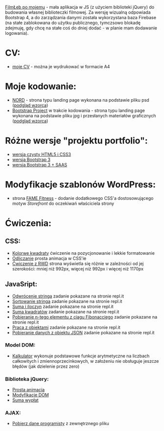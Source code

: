 [FilmŁeb po mojemu](https://katarzynaizak.github.io/kpm/js-apps-starter/index.html) - mała aplikacja w JS (z użyciem biblioteki jQuery) do budowania własnej biblioteczki filmowej. Za wersję wizualną odpowiada Bootstrap 4, a do zarządzania danymi została wykorzystana baza Firebase (na stałe zablokowana do użytku publicznego, tymczsowo blokadę zdejmuję, gdy chcę na stałe coś do dniej dodać - w planie mam dodawanie logowania).

# CV:
- [moje CV](https://katarzynaizak.github.io/cv/index.html) - można je wydrukować w formacie A4

# Moje kodowanie:
- [NORD](https://katarzynaizak.github.io/landingpage-nord/index.html) - strona typu landing page wykonana na podstawie pliku psd ([podgląd wzorca](https://katarzynaizak.github.io/landingpage-nord/Nord-preview.jpg))
- [Bootstrap Project](https://katarzynaizak.github.io/kurs-fed/warsztaty/bootstrap-warsztaty/index.html) w trakcie kodowania - strona typu landing page wykonana na podstawie pliku jpg i przesłanych materiałów graficznych ([podgląd wzorca](https://katarzynaizak.github.io/kurs-fed/warsztaty/bootstrap-warsztaty/bootstrap-project-preview.jpg))

# Różne wersje "projektu portfolio":
- [wersja czysty HTML5 i CSS3](https://katarzynaizak.github.io/projekty/portfolio/index.html)
- [wersja Bootstrap 3](https://katarzynaizak.github.io/projekty/portfolio-bootstrap/index.html)
- [wersja Bootstrap 3 + SAAS](https://katarzynaizak.github.io/projekty/portfolio-bootstrap-sass/index.html)

# Modyfikacje szablonów WordPress:
- strona [FAME Fitness](http://www.famefitness.pl/) - dodanie dodatkowego CSS'a dostosowującego motyw *Storefront* do oczekiwań właściciela strony

# Ćwiczenia:

## CSS:
- [Kolorwe kwadraty](https://katarzynaizak.github.io/kurs-fed/zadania-domowe/3-css-pozycjonowanie-i-kolory/index.html) ćwiczenie na pozycjonowanie i lekkie formatowanie
- [Odliczanie](https://katarzynaizak.github.io/kurs-fed/zadania-domowe/3-css-odliczanie/index.html) prosta animacja w CSS'ie
- [Ćwiczenie z RWD](https://katarzynaizak.github.io/kurs-fed/zadania-domowe/3-css-rwd/index.html) strona wyświetla się różnie w zależności od jej szerokości: mniej niż 992px, więcej niż 992px i więcej niż 1170px

## JavaSript:
- [Odwrócenie stringa](https://repl.it/@katarzynaizak/4-js-odwroc-string) zadanie pokazane na stronie repl.it
- [Sortowanie stringa](https://repl.it/@katarzynaizak/4-js-sortuj-string) zadanie pokazane na stronie repl.it
- [Suma i iloczyn](https://repl.it/@katarzynaizak/4-js-suma-iloczyn) zadanie pokazane na stronie repl.it
- [Suma kwadratów](https://repl.it/@katarzynaizak/4-js-suma-kwadratow) zadanie pokazane na stronie repl.it
- [Pobieranie n-tego elementu z ciągu Fibonacciego](https://repl.it/@katarzynaizak/4-js-element-fibonacci) zadanie pokazane na stronie repl.it
- [Praca z obiektami](https://repl.it/@katarzynaizak/4-js-obiekty-ksiazka) zadanie pokazane na stronie repl.it
- [Pobieranie danych z obiektu JSON](https://repl.it/@katarzynaizak/4-js-obiekt-json) zadanie pokazane na stronie repl.it

### Model DOM:
- [Kalkulator](https://katarzynaizak.github.io/kurs-fed/zadania-domowe/5-model-dom-kalkulator/index.html) wykonuje podstawowe funkcje arytmetyczne na liczbach całkowitych i zmiennoprzecinkowych, w założeniu nie obsługuje jeszcze błędów (jak dzielenie przez zero)

### Biblioteka jQuery:
- [Prosta animacja](https://katarzynaizak.github.io/kurs-fed/zadania-domowe/6-jquery-animacja/index.html)
- [Modyfikacje DOM](https://katarzynaizak.github.io/kurs-fed/zadania-domowe/6-jquery-modyfikacja-dom/index.html)
- [Suma wypłat](https://katarzynaizak.github.io/kurs-fed/zadania-domowe/6-jquery-suma-wyplat/index.html)

### AJAX:
- [Pobierz dane programisty](https://katarzynaizak.github.io/kurs-fed/zadania-domowe/7-ajax-pobierz-dane-programisty/index.html) z zewnętrznego pliku
